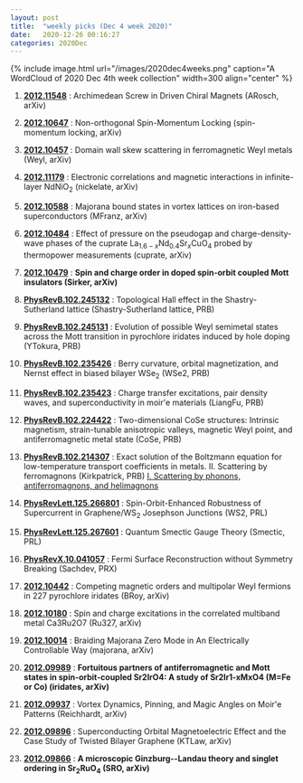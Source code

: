 ```yaml
---
layout: post
title:  "weekly picks (Dec 4 week 2020)"
date:   2020-12-26 00:16:27
categories: 2020Dec
---
```


{% include image.html url="/images/2020dec4weeks.png" caption="A WordCloud of 2020 Dec 4th week collection" width=300 align="center" %}



1. **[2012.11548](http://arxiv.org/abs/2012.11548)** : Archimedean Screw in Driven Chiral Magnets (ARosch, arXiv)

1. **[2012.10647](http://arxiv.org/abs/2012.10647)** : Non-orthogonal Spin-Momentum Locking (spin-momentum locking, arXiv)

1. **[2012.10457](http://arxiv.org/abs/2012.10457)** : Domain wall skew scattering in ferromagnetic Weyl metals (Weyl, arXiv)

1. **[2012.11179](http://arxiv.org/abs/2012.11179)** : Electronic correlations and magnetic interactions in infinite-layer NdNiO$_2$ (nickelate, arXiv)

1. **[2012.10588](http://arxiv.org/abs/2012.10588)** : Majorana bound states in vortex lattices on iron-based superconductors (MFranz, arXiv)

1. **[2012.10484](http://arxiv.org/abs/2012.10484)** : Effect of pressure on the pseudogap and charge-density-wave phases of the cuprate La$_{1.6-x}$Nd$_{0.4}$Sr$_x$CuO$_4$ probed by thermopower measurements (cuprate, arXiv)

1. **[2012.10479](http://arxiv.org/abs/2012.10479)** : **Spin and charge order in doped spin-orbit coupled Mott insulators (Sirker, arXiv)**

1. **[PhysRevB.102.245132](https://link.aps.org/doi/10.1103/PhysRevB.102.245132)** : Topological Hall effect in the Shastry-Sutherland lattice (Shastry-Sutherland lattice, PRB)

1. **[PhysRevB.102.245131](https://link.aps.org/doi/10.1103/PhysRevB.102.245131)** : Evolution of possible Weyl semimetal states across the Mott transition in pyrochlore iridates induced by hole doping (YTokura, PRB)

1. **[PhysRevB.102.235426](https://link.aps.org/doi/10.1103/PhysRevB.102.235426)** : Berry curvature, orbital magnetization, and Nernst effect in biased bilayer $\mathrm{W}{\mathrm{Se}}_{2}$ (WSe2, PRB)

1. **[PhysRevB.102.235423](https://link.aps.org/doi/10.1103/PhysRevB.102.235423)** : Charge transfer excitations, pair density waves, and superconductivity in moir\'e materials (LiangFu, PRB)

1. **[PhysRevB.102.224422](https://link.aps.org/doi/10.1103/PhysRevB.102.224422)** : Two-dimensional CoSe structures: Intrinsic magnetism, strain-tunable anisotropic valleys, magnetic Weyl point, and antiferromagnetic metal state (CoSe, PRB)

1. **[PhysRevB.102.214307](https://link.aps.org/doi/10.1103/PhysRevB.102.214307)** : Exact solution of the Boltzmann equation for low-temperature transport coefficients in metals. II. Scattering by ferromagnons (Kirkpatrick, PRB) [I. Scattering by phonons, antiferromagnons, and helimagnons](https://journals.aps.org/prb/abstract/10.1103/PhysRevB.102.214306)

1. **[PhysRevLett.125.266801](https://link.aps.org/doi/10.1103/PhysRevLett.125.266801)** : Spin-Orbit-Enhanced Robustness of Supercurrent in $\mathrm{Graphene}/{\mathrm{WS}}_{2}$ Josephson Junctions (WS2, PRL)

1. **[PhysRevLett.125.267601](https://link.aps.org/doi/10.1103/PhysRevLett.125.267601)** : Quantum Smectic Gauge Theory (Smectic, PRL)

1. **[PhysRevX.10.041057](https://link.aps.org/doi/10.1103/PhysRevX.10.041057)** : Fermi Surface Reconstruction without Symmetry Breaking (Sachdev, PRX)


1. **[2012.10442](http://arxiv.org/abs/2012.10442)** : Competing magnetic orders and multipolar Weyl fermions in 227 pyrochlore iridates (BRoy, arXiv)

1. **[2012.10180](http://arxiv.org/abs/2012.10180)** : Spin and charge excitations in the correlated multiband metal Ca3Ru2O7 (Ru327, arXiv)

1. **[2012.10014](http://arxiv.org/abs/2012.10014)** : Braiding Majorana Zero Mode in An Electrically Controllable Way (majorana, arXiv)

1. **[2012.09989](http://arxiv.org/abs/2012.09989)** : **Fortuitous partners of antiferromagnetic and Mott states in spin-orbit-coupled Sr2IrO4: A study of Sr2Ir1-xMxO4 (M=Fe or Co) (iridates, arXiv)**

1. **[2012.09937](http://arxiv.org/abs/2012.09937)** : Vortex Dynamics, Pinning, and Magic Angles on Moir\'e Patterns (Reichhardt, arXiv)

1. **[2012.09896](http://arxiv.org/abs/2012.09896)** : Superconducting Orbital Magnetoelectric Effect and the Case Study of Twisted Bilayer Graphene (KTLaw, arXiv)

1. **[2012.09866](http://arxiv.org/abs/2012.09866)** : **A microscopic Ginzburg--Landau theory and singlet ordering in Sr$_2$RuO$_4$ (SRO, arXiv)**